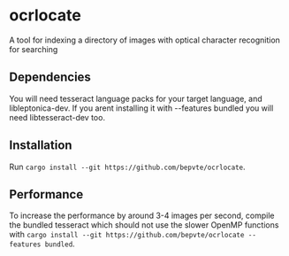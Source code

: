 # ocrlocate
A tool for indexing a directory of images with optical character recognition for searching

## Dependencies
You will need tesseract language packs for your target language, and libleptonica-dev. If you arent installing it with --features bundled you will need libtesseract-dev too.

## Installation
Run `cargo install --git https://github.com/bepvte/ocrlocate`.

## Performance
To increase the performance by around 3-4 images per second, compile the bundled tesseract which should not use the slower OpenMP functions with `cargo install --git https://github.com/bepvte/ocrlocate --features bundled`.
